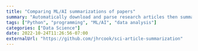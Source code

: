 ```yaml
---
title: "Comparing ML/AI summarizations of papers"
summary: "Automatically download and parse research articles then summarize them with various ML and AI models."
tags: ["Python", "programming", "ML/AI", "data analysis"]
categories: ["Data Science"]
date: 2022-10-24T11:26:56-07:00
externalUrl: "https://github.com/jhrcook/sci-article-summarization"
---
```

